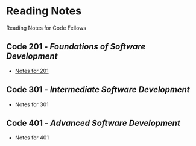 # Reading Notes
Reading Notes for Code Fellows

## Code 201 - *Foundations of Software Development*
  - [Notes for 201](./class-01.md)

## Code 301 - *Intermediate Software Development*
  - Notes for 301

## Code 401 - *Advanced Software Development*
  - Notes for 401
